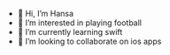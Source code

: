 - 👋 Hi, I’m Hansa
- 👀 I’m interested in playing football
- 🌱 I’m currently learning swift
- 💞️ I’m looking to collaborate on ios apps

<!---
hansa-aeturnum/hansa-aeturnum is a ✨ special ✨ repository because its `README.md` (this file) appears on your GitHub profile.
You can click the Preview link to take a look at your changes.
--->
